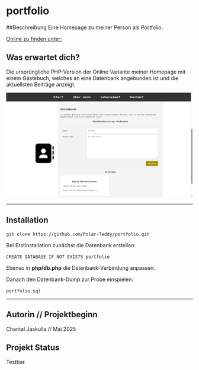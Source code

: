 # portfolio

##Beschreibung
Eine Homepage zu meiner Person als Portfolio.

[Online zu finden unter: ](polar-teddy.github.io/homepage/index.html)



## Was erwartet dich?
Die ursprüngliche PHP-Version der Online Variante meiner Homepage mit einem Gästebuch, welches an eine Datenbank angebunden ist und die aktuellsten Beiträge anzeigt.

![guestbook](img/Screenshot_guestbook.png)

***

## Installation
```
git clone https://github.com/Polar-Teddy/portfolio.git
```
Bei Erstinstallation zunächst die Datenbank erstellen: 
```
CREATE DATABASE IF NOT EXISTS portfolio
```
Ebenso in <b>php/db.php</b> die Datenbank-Verbindung anpassen.

Danach den Datenbank-Dump zur Probe einspielen:

```
portfolio.sql
```


***

## Autorin // Projektbeginn
Chantal Jaskulla // Mai 2025

## Projekt Status
Testbar.
